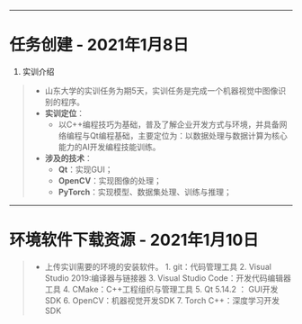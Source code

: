 -----

# 任务创建 - 2021年1月8日

1. 实训介绍
>- 山东大学的实训任务为期5天，实训任务是完成一个机器视觉中图像识别的程序。
>- **实训定位**：
>   - 以C++编程技巧为基础，普及了解企业开发方式与环境，并具备网络编程与Qt编程基础，主要定位为：以数据处理与数据计算为核心能力的AI开发编程技能训练。
>- **涉及的技术**：
>   - **Qt**：实现GUI；
>   - **OpenCV**：实现图像的处理；
>   - **PyTorch**：实现模型、数据集处理、训练与推理；

-----

# 环境软件下载资源 - 2021年1月10日

>- 上传实训需要的环境的安装软件。
    1. git：代码管理工具 
    2. Visual Studio 2019:编译器与链接器
    3. Visual Studio Code：开发代码编辑器工具
    4. CMake：C++工程组织与管理工具
    5. Qt 5.14.2 ： GUI开发SDK
    6. OpenCV：机器视觉开发SDK
    7. Torch C++：深度学习开发SDK
